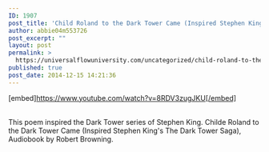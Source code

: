 ```yaml
---
ID: 1907
post_title: 'Child Roland to the Dark Tower Came (Inspired Stephen King&#8217;s The Dark Tower Saga),'
author: abbie04m553726
post_excerpt: ""
layout: post
permalink: >
  https://universalflowuniversity.com/uncategorized/child-roland-to-the-dark-tower-came-inspired-stephen-kings-the-dark-tower-saga/
published: true
post_date: 2014-12-15 14:21:36
---
```

[embed]https://www.youtube.com/watch?v=8RDV3zugJKU[/embed]</br></br>
<p>This poem inspired the Dark Tower series of Stephen King.
Childe Roland to the Dark Tower Came (Inspired Stephen King's The Dark Tower Saga), Audiobook by Robert Browning.</p>